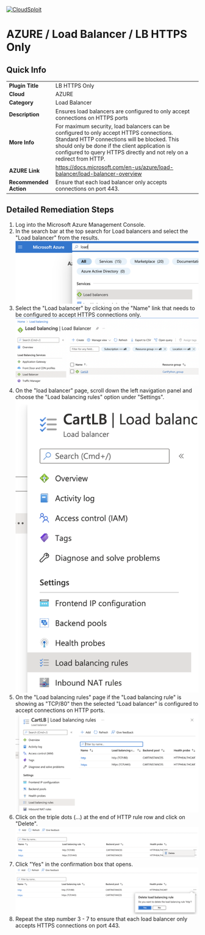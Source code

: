 [![CloudSploit](https://cloudsploit.com/img/logo-new-big-text-100.png "CloudSploit")](https://cloudsploit.com)

# AZURE / Load Balancer / LB HTTPS Only

## Quick Info

| | |
|-|-|
| **Plugin Title** | LB HTTPS Only |
| **Cloud** | AZURE |
| **Category** | Load Balancer |
| **Description** | Ensures load balancers are configured to only accept connections on HTTPS ports |
| **More Info** | For maximum security, load balancers can be configured to only accept HTTPS connections. Standard HTTP connections will be blocked. This should only be done if the client application is configured to query HTTPS directly and not rely on a redirect from HTTP. |
| **AZURE Link** | https://docs.microsoft.com/en-us/azure/load-balancer/load-balancer-overview |
| **Recommended Action** | Ensure that each load balancer only accepts connections on port 443. |

## Detailed Remediation Steps

1. Log into the Microsoft Azure Management Console.
2. In the search bar at the top search for Load balancers and select the "Load balancer" from the results. </br> <img src="/resources/azure/loadbalancer/lb-https-only/step2.png"/>
3. Select the "Load balancer" by clicking on the "Name" link that needs to be configured to accept HTTPS connections only. </br> <img src="/resources/azure/loadbalancer/lb-https-only/step3.png"/>
4. On the "load balancer" page, scroll down the left navigation panel and choose the "Load balancing rules" option under "Settings".</br> <img src="/resources/azure/loadbalancer/lb-https-only/step4.png"/>
5. On the "Load balancing rules" page if the "Load balancing rule" is showing as "TCP/80" then the selected "Load balancer" is configured to accept connections on HTTP ports.</br> <img src="/resources/azure/loadbalancer/lb-https-only/step5.png"/>
6. Click on the triple dots (...) at the end of HTTP rule row and click on "Delete".</br> <img src="/resources/azure/loadbalancer/lb-https-only/step6.png"/>
7. Click "Yes" in the confirmation box that opens.</br> <img src="/resources/azure/loadbalancer/lb-https-only/step7.png"/>
8. Repeat the step number 3 - 7 to ensure that each load balancer only accepts HTTPS connections on port 443.</br>

